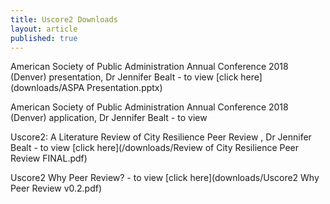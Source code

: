 ```yaml
---
title: Uscore2 Downloads
layout: article
published: true
---
```

American Society of Public Administration Annual Conference 2018 (Denver) presentation, Dr Jennifer Bealt - to view [click here](downloads/ASPA Presentation.pptx)

American Society of Public Administration Annual Conference 2018 (Denver) application, Dr Jennifer Bealt - to view 

Uscore2: A Literature Review of City Resilience Peer Review , Dr Jennifer Bealt - to view [click here](/downloads/Review of City Resilience Peer Review FINAL.pdf)

Uscore2 Why Peer Review? - to view [click here](downloads/Uscore2 Why Peer Review v0.2.pdf)
